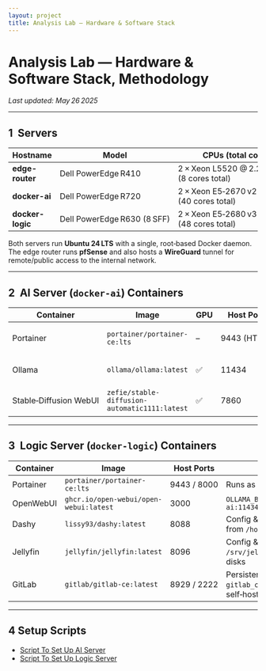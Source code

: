 ```yaml
---
layout: project
title: Analysis Lab — Hardware & Software Stack
---
```


# Analysis Lab — Hardware & Software Stack, Methodology

*Last updated: May 26 2025*

---

## 1  Servers

| Hostname         | Model                       | CPUs (total cores)                             | Memory          | GPUs                       | PSUs      |
| ---------------- | --------------------------- | ---------------------------------------------- | --------------- | -------------------------- | --------- |
| **edge-router**  | Dell PowerEdge R410         | 2 × Xeon L5520 @ 2.26 GHz (8 cores total)      | 16 GB DDR3 ECC  | –                          | 2 × 500 W |
| **docker-ai**    | Dell PowerEdge R720         | 2 × Xeon E5‑2670 v2 @ 2.5 GHz (40 cores total) | 256 GB DDR3 ECC | 2 × NVIDIA Tesla P40 24 GB | 2 × 750 W |
| **docker-logic** | Dell PowerEdge R630 (8 SFF) | 2 × Xeon E5‑2680 v3 @ 2.4 GHz (48 cores total) | 128 GB DDR4 ECC | –                          | 2 × 750 W |

Both servers run **Ubuntu 24 LTS** with a single, root‑based Docker daemon. The edge router runs **pfSense** and also hosts a **WireGuard** tunnel for remote/public access to the internal network.

---

## 2  AI Server (`docker-ai`) Containers

| Container              | Image                                         | GPU | Host Ports   | Notes                                                  |
| ---------------------- | --------------------------------------------- | --- | ------------ | ------------------------------------------------------ |
| Portainer              | `portainer/portainer-ce:lts`                  | –   | 9443 (HTTPS) | Runs as root (`-u 0:0`) to avoid cert‑dir permissions  |
| Ollama                 | `ollama/ollama:latest`                        | ✅   | 11434        | Models stored in `/var/containers/ollama` (bind‑mount) |
| Stable‑Diffusion WebUI | `zefie/stable-diffusion-automatic1111:latest` | ✅   | 7860         | Model assets bind‑mounted from `/var/containers/sd`    |

---

## 3  Logic Server (`docker-logic`) Containers

| Container | Image                                  | Host Ports  | Notes                                                                    |
| --------- | -------------------------------------- | ----------- | ------------------------------------------------------------------------ |
| Portainer | `portainer/portainer-ce:lts`           | 9443 / 8000 | Runs as root inside                                                      |
| OpenWebUI | `ghcr.io/open-webui/open-webui:latest` | 3000        | `OLLAMA_BASE_URL=http://docker-ai:11434`                                 |
| Dashy     | `lissy93/dashy:latest`                 | 8088        | Config & icons bind‑mounted from `/home/cj/docker/dashy`                 |
| Jellyfin  | `jellyfin/jellyfin:latest`             | 8096        | Config & cache in `/srv/jellyfin`; media on local disks                  |
| GitLab    | `gitlab/gitlab-ce:latest`              | 8929 / 2222 | Persistent volumes `gitlab_config`, `gitlab_data`; self‑hosted code repo |

---


## 4 Setup Scripts

- [Script To Set Up AI Server](./startAI.sh)
- [Script To Set Up Logic Server](./startLogic.sh)
